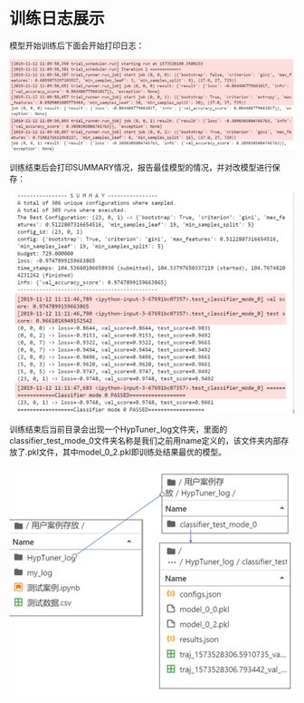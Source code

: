 # 训练日志展示

模型开始训练后下面会开始打印日志：

![&#x6A21;&#x578B;&#x5F00;&#x59CB;&#x8BAD;&#x7EC3;&#x7684;&#x65E5;&#x5FD7;](../../.gitbook/assets/image%20%2823%29.png)

训练结束后会打印SUMMARY情况，报告最佳模型的情况，并对改模型进行保存：

![&#x6A21;&#x578B;&#x7ED3;&#x675F;&#x8BAD;&#x7EC3;&#x7684;&#x65E5;&#x5FD7;](../../.gitbook/assets/image%20%2815%29.png)

训练结束后当前目录会出现一个HypTuner\_log文件夹，里面的classifier\_test\_mode\_0文件夹名称是我们之前用name定义的，该文件夹内部存放了.pkl文件，其中model\_0\_2.pkl即训练处结果最优的模型。

![&#x8FD0;&#x884C;&#x5B8C;&#x6BD5;&#x751F;&#x6210;&#x6587;&#x4EF6;](../../.gitbook/assets/image%20%283%29.png)



